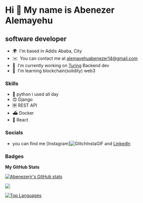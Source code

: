 Hi 👋 My name is Abenezer Alemayehu
===================================

software developer
------------------

* 🌍  I'm based in Addis Ababa, City
* ✉️  You can contact me at [alemayehuabenezer14@gmail.com](mailto:alemayehuabenezer14@gmail.com)
* 🚀  I'm currently working on [Turing](http://turing.com) Backend dev
* 🧠  I'm learning blockchain(solidity) web3 

### Skills

* 🐍 python  i used all day
* 😍 Django
* 🈸 REST API
* ⛴️ Docker
* 🥵 React

### Socials
* you can find me [Instagram]![GlitchInstaGIF](https://www.instagram.com/abenezerj01) and [Linkedln](www.linkedin.com/in/abenezer-alemayehu0) 

### Badges

<b>My GitHub Stats</b>

<a href="http://www.github.com/Abenezerjr"><img src="https://github-readme-stats.vercel.app/api?username=Abenezerjr&show_icons=true&hide=&count_private=true&title_color=0891b2&text_color=ffffff&icon_color=000000&bg_color=000000&hide_border=true&show_icons=true" alt="Abenezerjr's GitHub stats" /></a>

<a href="http://www.github.com/Abenezerjr"><img src="https://github-readme-streak-stats.herokuapp.com/?user=Abenezerjr&stroke=ffffff&background=000000&ring=0891b2&fire=0891b2&currStreakNum=ffffff&currStreakLabel=0891b2&sideNums=ffffff&sideLabels=ffffff&dates=ffffff&hide_border=true" /></a>

<a href="https://github.com/Abenezerjr" align="left"><img src="https://github-readme-stats.vercel.app/api/top-langs/?username=Abenezerjr&langs_count=10&title_color=0891b2&text_color=ffffff&icon_color=000000&bg_color=000000&hide_border=true&locale=en&custom_title=Top%20%Languages" alt="Top Languages" /></a>

